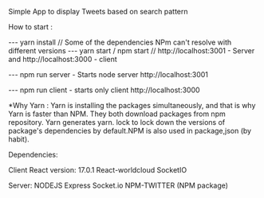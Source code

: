 


Simple App to display Tweets   based on search pattern

How to start :

---  yarn install               // Some of the dependencies NPm can't resolve with different versions
--- yarn start  / npm start     // http://localhost:3001 - Server and  http://localhost:3000 - client

--- npm run server   - Starts node server http://localhost:3001

--- npm run client - starts only client http://localhost:3000

*Why Yarn : Yarn is installing the packages simultaneously, and that is why Yarn is faster than NPM. They both download packages from npm repository. Yarn generates yarn. lock to lock down the versions of package's dependencies by default.NPM is also used in package,json (by habit).




Dependencies: 



Client 
        React version: 17.0.1
        React-worldcloud
        SocketIO

Server:
        NODEJS
        Express
        Socket.io
        NPM-TWITTER (NPM package)
 



 
        




